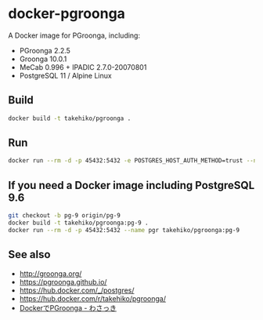# docker-pgroonga

A Docker image for PGroonga, including:

- PGroonga 2.2.5
- Groonga 10.0.1
- MeCab 0.996 + IPADIC 2.7.0-20070801
- PostgreSQL 11 / Alpine Linux

## Build

```sh
docker build -t takehiko/pgroonga .
```

## Run

```sh
docker run --rm -d -p 45432:5432 -e POSTGRES_HOST_AUTH_METHOD=trust --name pgr takehiko/pgroonga
```

## If you need a Docker image including PostgreSQL 9.6

```sh
git checkout -b pg-9 origin/pg-9
docker build -t takehiko/pgroonga:pg-9 .
docker run --rm -d -p 45432:5432 --name pgr takehiko/pgroonga:pg-9
```

## See also

- http://groonga.org/
- https://pgroonga.github.io/
- https://hub.docker.com/_/postgres/
- https://hub.docker.com/r/takehiko/pgroonga/
- [DockerでPGroonga - わさっき](https://takehikom.hateblo.jp/entry/20180130/1517314577)
